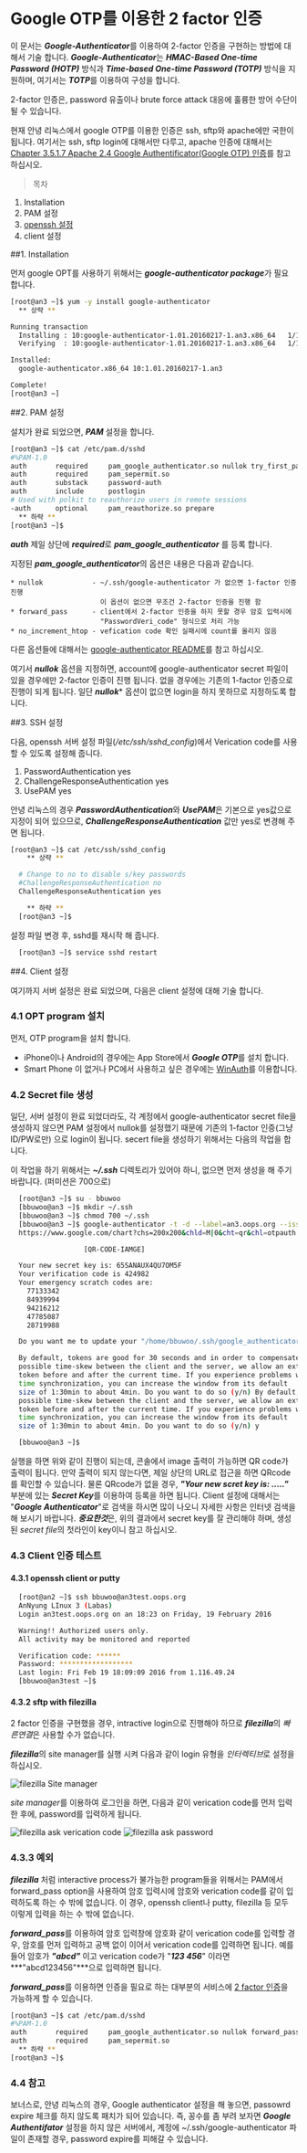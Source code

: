 # Google OTP를 이용한 2 factor 인증

이 문서는 ***Google-Authenticator***를 이용하여 2-factor 인증을 구현하는 방법에 대해서 기술 합니다. ***Google-Authenticator***는 ***HMAC-Based One-time Password (HOTP)*** 방식과 ***Time-based One-time Password (TOTP)*** 방식을 지원하며, 여기서는 ***TOTP***를 이용하여 구성을 합니다.

2-factor 인증은, password 유출이나 brute force attack 대응에 훌륭한 방어 수단이 될 수 있습니다.

현재 안녕 리눅스에서 google OTP를 이용한 인증은 ssh, sftp와 apache에만 국한이 됩니다. 여기서는 ssh, sftp login에 대해서만 다루고, apache 인증에 대해서는 [Chapter 3.5.1.7 Apache 2.4 Google Authentificator(Google OTP) 인증](chapter3-5-web-acl-apache.md)를 참고 하십시오.

> 목차
1. Installation
2. PAM 설정
3. <a href="#sshconfig">openssh 설정</a>
4. client 설정

##1. Installation

먼저 google OPT를 사용하기 위해서는 ***google-authenticator package***가 필요 합니다.

```bash
[root@an3 ~]$ yum -y install google-authenticator
  ** 상략 **

Running transaction
  Installing : 10:google-authenticator-1.01.20160217-1.an3.x86_64   1/1
  Verifying  : 10:google-authenticator-1.01.20160217-1.an3.x86_64   1/1

Installed:
  google-authenticator.x86_64 10:1.01.20160217-1.an3

Complete!
[root@an3 ~]
```

##2. PAM 설정

설치가 완료 되었으면, ***PAM*** 설정을 합니다.

```bash
[root@an3 ~]$ cat /etc/pam.d/sshd
#%PAM-1.0
auth       required     pam_google_authenticator.so nullok try_first_pass no_increment_hotp
auth       required     pam_sepermit.so
auth       substack     password-auth
auth       include      postlogin
# Used with polkit to reauthorize users in remote sessions
-auth      optional     pam_reauthorize.so prepare
  ** 하략 **
[root@an3 ~]$
```

***auth*** 제일 상단에 ***required***로 ***pam_google_authenticator*** 를 등록 합니다.

지정된 ***pam_google_authenticator***의 옵션은 내용은 다음과 같습니다.

    * nullok            - ~/.ssh/google-authenticator 가 없으면 1-factor 인증 진행
                          이 옵션이 없으면 무조건 2-factor 인증을 진행 함
    * forward_pass      - client에서 2-factor 인증을 하지 못할 경우 암호 입력시에 
                          "PasswordVeri_code" 형식으로 처리 가능
    * no_increment_htop - vefication code 확인 실패시에 count를 올리지 않음
    
다른 옵션들에 대해서는 [google-authenticator README](https://github.com/google/google-authenticator/tree/master/libpam)를 참고 하십시오.

여기서 ***nullok*** 옵션을 지정하면, account에 google-authenticator secret 파일이 있을 경우에만 2-factor 인증이 진행 됩니다. 없을 경우에는 기존의 1-factor 인증으로 진행이 되게 됩니다. 일단 ***nullok**** 옵션이 없으면 login을 하지 못하므로 지정하도록 합니다.


<a name="sshconfig"></a>
##3. SSH 설정

다음, openssh 서버 설정 파일(*/etc/ssh/sshd_config*)에서 Verication code를 사용할 수 있도록 설정해 줍니다.

1. PasswordAuthentication yes
2. ChallengeResponseAuthentication yes
3. UsePAM yes

안녕 리눅스의 경우 ***PasswordAuthentication***와 ***UsePAM***은 기본으로 yes값으로 지정이 되어 있으므로, ***ChallengeResponseAuthentication*** 값만 yes로 변경해 주면 됩니다.

```bash
[root@an3 ~]$ cat /etc/ssh/sshd_config
    ** 상략 **

  # Change to no to disable s/key passwords
  #ChallengeResponseAuthentication no
  ChallengeResponseAuthentication yes

    ** 하략 **
  [root@an3 ~]$
```

설정 파일 변경 후, sshd를 재시작 해 줍니다.

```bash
  [root@an3 ~]$ service sshd restart
```

##4. Client 설정

여기까지 서버 설정은 완료 되었으며, 다음은 client 설정에 대해 기술 합니다.

### 4.1 OPT program 설치

먼저, OTP program을 설치 합니다. 

  * iPhone이나 Android의 경우에는 App Store에서 ***Google OTP***를 설치 합니다.
  * Smart Phone 이 없거나 PC에서 사용하고 싶은 경우에는 [WinAuth](https://winauth.com/download/)를 이용합니다.

### 4.2 Secret file 생성

일단, 서버 설정이 완료 되었더라도, 각 계정에서 google-authenticator secret file을 생성하지 않으면 PAM 설정에서 nullok를 설정했기 때문에 기존의 1-factor 인증(그냥 ID/PW로만) 으로 login이 됩니다. secert file을 생성하기 위해서는 다음의 작업을 합니다.

이 작업을 하기 위해서는 ***~/.ssh*** 디렉토리가 있어야 하니, 없으면 먼저 생성을 해 주기 바랍니다. (퍼미션은 700으로)

```bash
  [root@an3 ~]$ su - bbuwoo
  [bbuwoo@an3 ~]$ mkdir ~/.ssh
  [bbuwoo@an3 ~]$ chmod 700 ~/.ssh
  [bbuwoo@an3 ~]$ google-authenticator -t -d --label=an3.oops.org --issuer=oops.org -r 3 -R 30
  https://www.google.com/chart?chs=200x200&chld=M|0&cht=qr&chl=otpauth://totp/an3.oops.org%3Fsecret%3D65SANAUX4QX7OM5F%26issuer%3Doops.org

                  [QR-CODE-IAMGE]

  Your new secret key is: 65SANAUX4QU7OM5F
  Your verification code is 424982
  Your emergency scratch codes are:
    77133342
    84939994
    94216212
    47785087
    28719988

  Do you want me to update your "/home/bbuwoo/.ssh/google_authenticator" file (y/n) y

  By default, tokens are good for 30 seconds and in order to compensate for
  possible time-skew between the client and the server, we allow an extra
  token before and after the current time. If you experience problems with poor
  time synchronization, you can increase the window from its default
  size of 1:30min to about 4min. Do you want to do so (y/n) By default, tokens are good for 30 seconds and in order to compensate for
  possible time-skew between the client and the server, we allow an extra
  token before and after the current time. If you experience problems with poor
  time synchronization, you can increase the window from its default
  size of 1:30min to about 4min. Do you want to do so (y/n) y

  [bbuwoo@an3 ~]$ 
```

실행을 하면 위와 같이 진행이 되는데, 콘솔에서 image 출력이 가능하면 QR code가 출력이 됩니다. 만약 출력이 되지 않는다면, 제일 상단의 URL로 접근을 하면 QRcode를 확인할 수 있습니다. 물론 QRcode가 없을 경우, ***"Your new scret key is: ....."*** 부분에 있는 ***Secret Key***를 이용하여 등록을 하면 됩니다. Client 설정에 대해서는 "***Google Authenticator***"로 검색을 하시면 많이 나오니 자세한 사항은 인터넷 검색을 해 보시기 바랍니다. ***중요한것***은, 위의 결과에서 secret key를 잘 관리해야 하며, 생성된 *secret file*의 첫라인이 key이니 참고 하십시오.

### 4.3 Client 인증 테스트

#### 4.3.1 openssh client or putty
```bash
  [root@an2 ~]$ ssh bbuwoo@an3test.oops.org
  AnNyung LInux 3 (Labas)
  Login an3test.oops.org on an 18:23 on Friday, 19 February 2016

  Warning!! Authorized users only.
  All activity may be monitored and reported

  Verification code: ******
  Password: ******************
  Last login: Fri Feb 19 18:09:09 2016 from 1.116.49.24
  [bbuwoo@an3test ~]$ 
```

#### 4.3.2 sftp with filezilla

2 factor 인증을 구현했을 경우, intractive login으로 진행해야 하므로 ***filezilla***의 *빠른연결*은 사용할 수가 없습니다.

***filezilla***의 site manager를 실행 시켜 다음과 같이 login 유형을 *인터렉티브*로 설정을 하십시오.

![filezilla Site manager](fileziall_site_manager.jpg)


*site manager*를 이용하여 로그인을 하면, 다음과 같이 verication code를 먼저 입력한 후에, password를 입력하게 됩니다.

![filezilla ask verication code](filezilla_ask_verication_code.jpg)
![filezilla ask password](filezilla_ask_password.jpg)

### 4.3.3 예외

***filezilla*** 처럼 interactive process가 불가능한 program들을 위해서는 PAM에서 forward_pass option을 사용하여 암호 입력시에 암호와 verication code를 같이 입력하도록 하는 수 밖에 없습니다. 이 경우, openssh client나 putty, filezilla 등 모두 이렇게 입력을 하는 수 밖에 없습니다.

***forward_pass***를 이용하여 암호 입력창에 암호화 같이 verication code를 입력할 경우, 암호를 먼저 입력하고 공백 없이 이어서 verication code를 입력하면 됩니다. 예를 들어 암호가 ***"abcd"*** 이고 verication code가 "***123 456***" 이라면 ***"abcd123456"***으로 입력하면 됩니다.

***forward_pass***를 이용하면 인증을 필요로 하는 대부분의 서비스에 <u>2 factor 인증</u>을 가능하게 할 수 있습니다.

```bash
[root@an3 ~]$ cat /etc/pam.d/sshd
#%PAM-1.0
auth       required     pam_google_authenticator.so nullok forward_pass try_first_pass no_increment_hotp
auth       required     pam_sepermit.so
  ** 하략 **
[root@an3 ~]$
```

### 4.4 참고

보너스로, 안녕 리눅스의 경우, Google authenticator 설정을 해 놓으면, passowrd expire 체크를 하지 않도록 패치가 되어 있습니다. 즉, 꽁수를 좀 부려 보자면 ***Google Authentifator*** 설정을 하지 않은 서버에서, 계정에 ~/.ssh/google-authenticator 파일이 존재할 경우, password expire를 피해갈 수 있습니다.